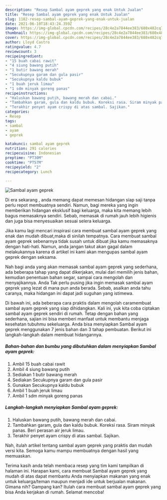 ```yaml
---
description: "Resep Sambal ayam geprek yang enak Untuk Jualan"
title: "Resep Sambal ayam geprek yang enak Untuk Jualan"
slug: 1182-resep-sambal-ayam-geprek-yang-enak-untuk-jualan
date: 2021-06-10T18:43:24.359Z
image: https://img-global.cpcdn.com/recipes/28c4e2a7844ee383/680x482cq70/sambal-ayam-geprek-foto-resep-utama.jpg
thumbnail: https://img-global.cpcdn.com/recipes/28c4e2a7844ee383/680x482cq70/sambal-ayam-geprek-foto-resep-utama.jpg
cover: https://img-global.cpcdn.com/recipes/28c4e2a7844ee383/680x482cq70/sambal-ayam-geprek-foto-resep-utama.jpg
author: Lloyd Castro
ratingvalue: 4.7
reviewcount: 3
recipeingredient:
- "15 buah cabai rawit"
- "4 siung bawang putih"
- "1 butir bawang merah"
- "Secukupnya garam dan gula pasir"
- "Secukupnya kaldu bubuk"
- "1 buah jeruk limau"
- "1 sdm minyak goreng panas"
recipeinstructions:
- "Haluskan bawang putih, bawang merah dan cabai."
- "Tambahkan garam, gula dan kaldu bubuk. Koreksi rasa. Siram minyak panas. Beri perasan air jeruk limau."
- "Terakhir penyet ayam crispy di atas sambal. Sajikan."
categories:
- Resep
tags:
- sambal
- ayam
- geprek

katakunci: sambal ayam geprek 
nutrition: 291 calories
recipecuisine: Indonesian
preptime: "PT30M"
cooktime: "PT57M"
recipeyield: "2"
recipecategory: Lunch

---
```



![Sambal ayam geprek](https://img-global.cpcdn.com/recipes/28c4e2a7844ee383/680x482cq70/sambal-ayam-geprek-foto-resep-utama.jpg)

Di era  sekarang , anda memang dapat memesan hidangan siap saji tanpa perlu repot membuatnya sendiri. Namun, bagi mereka yang ingin memberikan hidangan eksklusif bagi keluarga, maka kita memang lebih bagus memasaknya sendiri. Sebab, memasak di rumah jauh lebih higienis dan juga bisa menyesuaikan sesuai selera keluarga.

Jika kamu lagi mencari inspirasi cara membuat sambal ayam geprek yang enak dan mudah dibuat,maka di sinilah tempatnya. Cara membuat sambal ayam geprek  sebenarnya tidak susah untuk dibuat jika kamu memasaknya dengan hati-hati. Namun, anda jangan takut akan gagal dalam melakukannya 
karena di artikel ini kami akan mengupas sambal ayam geprek dengan seksama.  



Nah bagi anda yang akan memasak sambal ayam geprek yang sederhana, ada beberapa tahap yang dapat dikerjakan, mulai dari memilih jenis bahan, kemudian penentuan bahan segar, sampai cara mengolah dan menyajikannya. Anda Tak perlu pusing jika ingin memasak sambal ayam geprek yang lezat di mana pun anda berada. Sebab, asalkan anda  tahu caranya, maka hidangan ini dapat jadi suguhan yang istimewa.

Di bawah ini, ada beberapa cara praktis  dalam mengolah caramembuat sambal ayam geprek yang siap dihidangkan. Kali ini, yuk kita coba ciptakan sambal ayam geprek sendiri di rumah. Tetap dengan bahan yang sederhana, sajian ini bisa memberi manfaat untuk membantu menjaga kesehatan tubuhmu sekeluarga. Anda bisa menyiapkan Sambal ayam geprek menggunakan 7 jenis bahan dan 3 tahap pembuatan. Berikut ini langkah-langkah dalam membuat hidangannya.

<!--inarticleads1-->

##### Bahan-bahan dan bumbu yang dibutuhkan dalam menyiapkan Sambal ayam geprek:

1. Ambil 15 buah cabai rawit
1. Ambil 4 siung bawang putih
1. Sediakan 1 butir bawang merah
1. Sediakan Secukupnya garam dan gula pasir
1. Gunakan Secukupnya kaldu bubuk
1. Ambil 1 buah jeruk limau
1. Ambil 1 sdm minyak goreng panas




<!--inarticleads2-->

##### Langkah-langkah menyiapkan Sambal ayam geprek:

1. Haluskan bawang putih, bawang merah dan cabai.
1. Tambahkan garam, gula dan kaldu bubuk. Koreksi rasa. Siram minyak panas. Beri perasan air jeruk limau.
1. Terakhir penyet ayam crispy di atas sambal. Sajikan.




Nah, itulah artikel tentang  sambal ayam geprek  yang praktis dan mudah versi kita. Semoga kamu mampu membuatnya dengan hasil yang memuaskan. 

Terima kasih anda telah membaca resep yang tim kami tampilkan di halaman ini. Harapan kami, cara membuat  Sambal ayam geprek yang mudah di atas dapat membantu Anda menyiapkan makanan yang enak untuk keluarga/teman maupun menjadi ide untuk berjualan makanan. Gimana nih? Gampang kan? Itulah cara membuat sambal ayam geprek yang bisa Anda kerjakan di rumah. Selamat mencoba!


